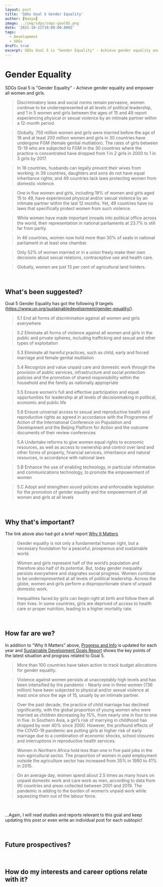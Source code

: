 ```yaml
---
layout: post
title: 'SDGs Goal 5 Gender Equality'
author: [Naoya]
image: ../img/sdgs/sdgs-goal05.png
date: '2021-10-21T10:00:00.000Z'
tags:
  - Development
  - SDGs
draft: true
excerpt: SDGs Goal 5 is "Gender Equality" - Achieve gender equality and empower all women and girls
---
```


# Gender Equality

SDGs Goal 5 is "Gender Equality" - Achieve gender equality and empower all women and girls.

> Discriminatory laws and social norms remain pervasive, women continue to be underrepresented at all levels of political leadership, and 1 in 5 women and girls between the ages of 15 and 49 report experiencing physical or sexual violence by an intimate partner within a 12-month period.

> Globally, 750 million women and girls were married before the age of 18 and at least 200 million women and girls in 30 countries have undergone FGM (female genital mutilation). The rates of girls between 15-19 who are subjected to FGM in the 30 countries where the practice is concentrated have dropped from 1 in 2 girls in 2000 to 1 in 3 girls by 2017.

> In 18 countries, husbands can legally prevent their wives from working; in 39 countries, daughters and sons do not have equal inheritance rights; and 49 countries lack laws protecting women from domestic violence.

> One in five women and girls, including 19% of women and girls aged 15 to 49, have experienced physical and/or sexual violence by an intimate partner within the last 12 months. Yet, 49 countries have no laws that specifically protect women from such violence.

> While women have made important inroads into political office across the world, their representation in national parliaments at 23.7% is still far from parity.

> In 46 countries, women now hold more than 30% of seats in national parliament in at least one chamber.

> Only 52% of women married or in a union freely make their own decisions about sexual relations, contraceptive use and health care.

> Globally, women are just 13 per cent of agricultural land holders.

<br>

## What's been suggested?

Goal 5 Gender Equality has got the following 9 targets (https://www.un.org/sustainabledevelopment/gender-equality/).

> 5.1 End all forms of discrimination against all women and girls everywhere

> 5.2 Eliminate all forms of violence against all women and girls in the public and private spheres, including trafficking and sexual and other types of exploitation

> 5.3 Eliminate all harmful practices, such as child, early and forced marriage and female genital mutilation

> 5.4 Recognize and value unpaid care and domestic work through the provision of public services, infrastructure and social protection policies and the promotion of shared responsibility within the household and the family as nationally appropriate

> 5.5 Ensure women’s full and effective participation and equal opportunities for leadership at all levels of decisionmaking in political, economic and public life

> 5.6 Ensure universal access to sexual and reproductive health and reproductive rights as agreed in accordance with the Programme of Action of the International Conference on Population and Development and the Beijing Platform for Action and the outcome documents of their review conferences

> 5.A Undertake reforms to give women equal rights to economic resources, as well as access to ownership and control over land and other forms of property, financial services, inheritance and natural resources, in accordance with national laws

> 5.B Enhance the use of enabling technology, in particular information and communications technology, to promote the empowerment of women

> 5.C Adopt and strengthen sound policies and enforceable legislation for the promotion of gender equality and the empowerment of all women and girls at all levels

<br>

## Why that's important?

The link above also had got a brief report [Why It Matters](https://www.un.org/sustainabledevelopment/wp-content/uploads/2016/08/5_Why-It-Matters-2020.pdf)

> Gender equality is not only a fundamental human right, but a necessary foundation for a peaceful, prosperous and sustainable world.

> Women and girls represent half of the world’s population and therefore also half of its potential. But, today gender inequality persists everywhere and stagnates social progress. Women continue to be underrepresented at all levels of political leadership. Across the globe, women and girls perform a disproportionate share of unpaid domestic work.

> Inequalities faced by girls can begin right at birth and follow them all their lives. In some countries, girls are deprived of access to health care or proper nutrition, leading to a higher mortality rate.

<br>

## How far are we?

In addition to "Why It Matters" above, [Progress and Info](https://sdgs.un.org/goals/goal5) is updated for each year and [Sustainable Development Goals Report](https://unstats.un.org/sdgs/report/2021/goal-05/) shows the key points of the latest situation and prograss related to Goal 5.

> More than 100 countries have taken action to track budget allocations for gender equality.

> Violence against women persists at unacceptably high levels and has been intensified by the pandemic - Nearly one in three women (736 million) have been subjected to physical and/or sexual violence at least once since the age of 15, usually by an intimate partner.

> Over the past decade, the practice of child marriage has declined significantly, with the global proportion of young women who were married as children decreasing by 15%, from nearly one in four to one in five. In Southern Asia, a girl’s risk of marrying in childhood has dropped by over 40% since 2000. However, the profound effects of the COVID-19 pandemic are putting girls at higher risk of early marriage due to a combination of economic shocks, school closures and interruptions in reproductive health services.

> Women in Northern Africa hold less than one in five paid jobs in the non-agricultural sector. The proportion of women in paid employment outside the agriculture sector has increased from 35% in 1990 to 41% in 2015.

> On an average day, women spend about 2.5 times as many hours on unpaid domestic work and care work as men, according to data from 90 countries and areas collected between 2001 and 2019. The pandemic is adding to the burden of women’s unpaid work while squeezing them out of the labour force.

<br>

...Again, I will read studies and reports relevant to this goal and keep updating this post or even write an individual post for each subtopic!

<br>

## Future prospectives?

<br>

## How do my interests and career options relate with it?

<br>
